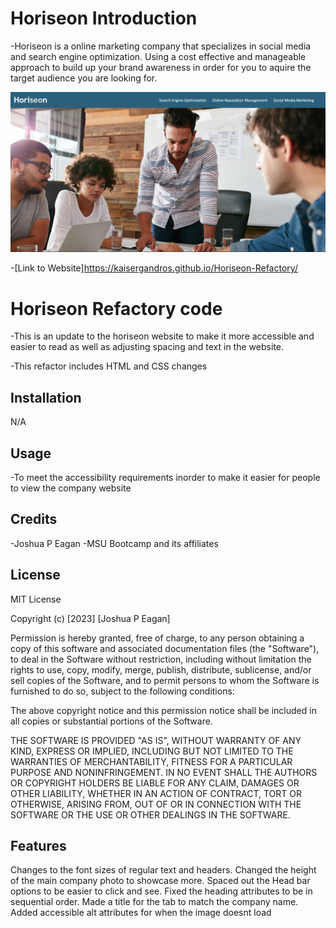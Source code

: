 # Horiseon Introduction

-Horiseon is a online marketing company that specializes in social media and search engine optimization. Using a cost effective and manageable approach to build up your brand awareness in order for you to aquire the target audience you are looking for.

![](/Develop/assets/images/Horiseon.png?raw=true"Horiseon")

-[Link to Website]https://kaisergandros.github.io/Horiseon-Refactory/

# Horiseon Refactory code 

-This is an update to the horiseon website to make it more accessible and easier to read as well as adjusting spacing and text in the website.

-This refactor includes HTML and CSS changes

## Installation

N/A

## Usage

-To meet the accessibility requirements inorder to make it easier for people to view the company website

## Credits

-Joshua P Eagan
-MSU Bootcamp and its affiliates 

## License
MIT License

Copyright (c) [2023] [Joshua P Eagan]

Permission is hereby granted, free of charge, to any person obtaining a copy
of this software and associated documentation files (the "Software"), to deal
in the Software without restriction, including without limitation the rights
to use, copy, modify, merge, publish, distribute, sublicense, and/or sell
copies of the Software, and to permit persons to whom the Software is
furnished to do so, subject to the following conditions:

The above copyright notice and this permission notice shall be included in all
copies or substantial portions of the Software.

THE SOFTWARE IS PROVIDED "AS IS", WITHOUT WARRANTY OF ANY KIND, EXPRESS OR
IMPLIED, INCLUDING BUT NOT LIMITED TO THE WARRANTIES OF MERCHANTABILITY,
FITNESS FOR A PARTICULAR PURPOSE AND NONINFRINGEMENT. IN NO EVENT SHALL THE
AUTHORS OR COPYRIGHT HOLDERS BE LIABLE FOR ANY CLAIM, DAMAGES OR OTHER
LIABILITY, WHETHER IN AN ACTION OF CONTRACT, TORT OR OTHERWISE, ARISING FROM,
OUT OF OR IN CONNECTION WITH THE SOFTWARE OR THE USE OR OTHER DEALINGS IN THE
SOFTWARE.

## Features

Changes to the font sizes of regular text and headers.
Changed the height of the main company photo to showcase more.
Spaced out the Head bar options to be easier to click and see.
Fixed the heading attributes to be in sequential order.
Made a title for the tab to match the company name.
Added accessible alt attributes for when the image doesnt load
